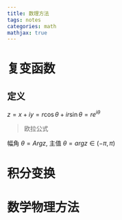 ```yaml
---
title: 数理方法
tags: notes
categories: math
mathjax: true
---
```

# 复变函数
## 定义

$z=x+iy=r \cos \theta + i r \sin \theta=r e^{i \theta}$

> 欧拉公式

幅角 $\theta = Arg z$, 主值 $\theta = arg z \in (-\pi,\pi)$
# 积分变换
# 数学物理方法